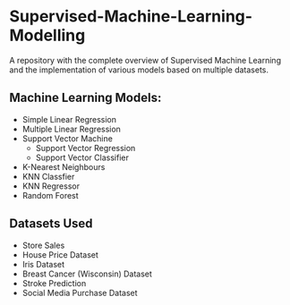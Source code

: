 # Supervised-Machine-Learning-Modelling
A repository with the complete overview of Supervised Machine Learning and the implementation of various models based on multiple datasets.

## Machine Learning Models:
- Simple Linear Regression
- Multiple Linear Regression
- Support Vector Machine
  - Support Vector Regression
  -  Support Vector Classifier
-  K-Nearest Neighbours
  - KNN Classfier
  - KNN Regressor
-  Random Forest

## Datasets Used
- Store Sales
- House Price Dataset
- Iris Dataset
- Breast Cancer (Wisconsin) Dataset
- Stroke Prediction
- Social Media Purchase Dataset
